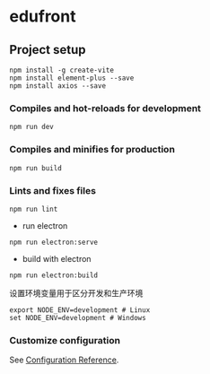 # edufront

## Project setup
```
npm install -g create-vite
npm install element-plus --save
npm install axios --save

```

### Compiles and hot-reloads for development
```
npm run dev
```

### Compiles and minifies for production
```
npm run build
```

### Lints and fixes files
```
npm run lint
```

- run electron
```
npm run electron:serve
```

- build with electron
```
npm run electron:build
```

设置环境变量用于区分开发和生产环境
```
export NODE_ENV=development # Linux
set NODE_ENV=development # Windows
```

### Customize configuration
See [Configuration Reference](https://cli.vuejs.org/config/).
